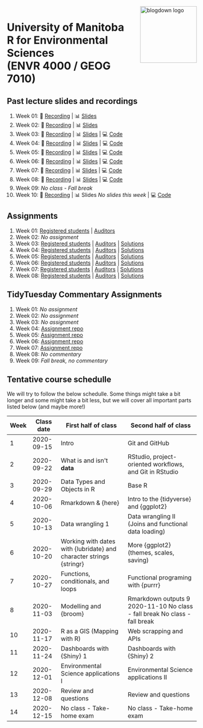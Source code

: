 <img src="img/R_for_EnvSci.png" alt="blogdown logo" align="right" height="150pm"/> 


# University of Manitoba </br> R for Environmental Sciences </br> (ENVR 4000 / GEOG 7010)

## Past lecture slides and recordings

1. Week 01: :movie_camera: [Recording](https://youtu.be/PFJ4mvQWe-E) | :bar_chart: [Slides](https://www.dropbox.com/s/inifl5qahckiky7/Wk1_UM_R_for_EnvSci.pptx?dl=0)
2. Week 02: :movie_camera: [Recording](https://youtu.be/-7VS6ZEIu3c) | :bar_chart: [Slides](https://www.dropbox.com/s/n8r1f23pbjpmc0u/Wk2_UM_R_for_EnvSci.pptx?dl=0)
3. Week 03: :movie_camera: [Recording](https://youtu.be/wJaL2nKA0yA) | :bar_chart: [Slides](https://www.dropbox.com/s/hqzw2m3yxjgf4wi/Wk3_UM_R_for_EnvSci.pptx?dl=0) | :computer: [Code](https://github.com/UM-R-for-EnvSci-Registered-Student/peperg-Wk03-Class_materials)
4. Week 04: :movie_camera: [Recording](https://youtu.be/tnETT3iI0Xw) | :bar_chart: [Slides](https://www.dropbox.com/s/4d8db3rfl227q04/Wk4_UM_R_for_EnvSci.pptx?dl=0) | :computer: [Code](https://github.com/UM-R-for-EnvSci-Registered-Student/Wk04-Class_materials)
5. Week 05: :movie_camera: [Recording](https://youtu.be/HG1PwmrbKF4) | :bar_chart: [Slides](https://www.dropbox.com/s/2cymunvhtgwxvfk/Wk5_UM_R_for_EnvSci.pptx?dl=0) | :computer: [Code](https://github.com/UM-R-for-EnvSci-Registered-Student/Wk05-Class_materials)
6. Week 06: :movie_camera: [Recording](https://youtu.be/PqJ5QtwJ_iw) | :bar_chart: [Slides](https://www.dropbox.com/s/gbesvuxg7obj9nc/Wk6_UM_R_for_EnvSci.pptx?dl=0) | :computer: [Code](https://github.com/UM-R-for-EnvSci-Registered-Student/Wk06-Class_materials)
7. Week 07: :movie_camera: [Recording](https://youtu.be/TxgPXUGT-pk) | :bar_chart: [Slides](https://www.dropbox.com/s/qunqfvo1qnb0rj9/Wk7_UM_R_for_EnvSci.pptx?dl=0) | :computer: [Code](https://github.com/UM-R-for-EnvSci-Registered-Student/Wk07-Class_materials)
8. Week 08: :movie_camera: [Recording](https://youtu.be/uRuNGAcWaAk) | :bar_chart: [Slides](https://www.dropbox.com/s/1kinli39iii6n63/Wk8_UM_R_for_EnvSci.pptx?dl=0) | :computer: [Code](https://github.com/UM-R-for-EnvSci-Registered-Student/Wk08-Class_materials)
9. Week 09: *No class - Fall break*
10. Week 10: :movie_camera: [Recording](https://youtu.be/stDLLVGcESY) | :bar_chart: Slides *No slides this week* | :computer: [Code](https://github.com/UM-R-for-EnvSci-Registered-Student/Wk10-Class_materials)

## Assignments

1. Week 01: [Registered students](https://classroom.github.com/a/6N3AW2ao) |  [Auditors](https://classroom.github.com/a/QwtT0owc) 
2. Week 02: *No assignment*
3. Week 03: [Registered students](https://classroom.github.com/a/JaaVOKHl) |  [Auditors](https://classroom.github.com/a/CAEhgvA8) | [Solutions](https://github.com/UM-R-for-EnvSci-Registered-Student/wk03-hw-solutions)
4. Week 04: [Registered students](https://classroom.github.com/a/JrUsg0Kk) |  [Auditors](https://classroom.github.com/a/Tt_cesik) | [Solutions](https://github.com/UM-R-for-EnvSci-Registered-Student/wk04-hw-solutions)
5. Week 05: [Registered students](https://classroom.github.com/a/jgBfin9-) |  [Auditors](https://classroom.github.com/a/0Dff1y7L) | [Solutions](https://github.com/UM-R-for-EnvSci-Registered-Student/wk05-hw-solutions)
6. Week 06: [Registered students](https://classroom.github.com/a/dvvmrNS4) |  [Auditors](https://classroom.github.com/a/nkvS0_Yv) | [Solutions](https://github.com/UM-R-for-EnvSci-Registered-Student/wk06-hw-solutions)
7. Week 07: [Registered students](https://classroom.github.com/a/PCNGm5u_) | [Auditors](https://classroom.github.com/a/KQp1kfDO)  | [Solutions](https://github.com/UM-R-for-EnvSci-Registered-Student/wk07-hw-solutions)
8. Week 08: [Registered students](https://classroom.github.com/a/EKtZ6WKc) | [Auditors](https://classroom.github.com/a/0O0iMJ-G) | [Solutions](https://github.com/UM-R-for-EnvSci-Registered-Student/wk08-hw-solutions)

## TidyTuesday Commentary Assignments

1. Week 01: *No assignment*
2. Week 02: *No assignment*
3. Week 03: *No assignment*
4. Week 04: [Assignment repo](https://github.com/UM-R-for-EnvSci-Registered-Student/wk04-Tidytuesday-commentary)
5. Week 05: [Assignment repo](https://github.com/UM-R-for-EnvSci-Registered-Student/wk05-Tidytuesday-commentary)
6. Week 06: [Assignment repo](https://github.com/UM-R-for-EnvSci-Registered-Student/wk06-Tidytuesday_commentary)
7. Week 07: [Assignment repo](https://github.com/UM-R-for-EnvSci-Registered-Student/wk07-Tidytuesday_commentary)
8. Week 08: *No commentary*
9. Week 09: *Fall break, no commentary*

## Tentative course schedulle

We will try to follow the below schedulle. Some things might take a bit longer and some might take a bit less, but we will cover all important parts listed below (and maybe more!)

Week | Class date | First half of class | Second half of class |
---- | ---------- | ------------------- | -------------------- |
1 | 2020-09-15 | Intro | Git and GitHub |
2 | 2020-09-22 | What is and isn't **data** | RStudio, project-oriented workflows, and Git in RStudio |
3 | 2020-09-29 | Data Types and Objects in R | Base R |
4 | 2020-10-06 | Rmarkdown & {here} | Intro to the {tidyverse} and {ggplot2} |
5 | 2020-10-13 | Data wrangling 1 | Data wrangling II (Joins and functional data loading) |
6 | 2020-10-20 | Working with dates with {lubridate} and character strings {stringr} | More {ggplot2} (themes, scales, saving) |
7 | 2020-10-27 | Functions, conditionals, and loops | Functional programing with {purrr} |
8 | 2020-11-03 | Modelling and {broom} | Rmarkdown outputs 9 2020-11-10 No class - fall break No class - fall break |
10 | 2020-11-17 | R as a GIS (Mapping with R) | Web scrapping and APIs |
11 | 2020-11-24 | Dashboards with {Shiny} 1 | Dashboards with {Shiny} 2 |
12 | 2020-12-01 | Environmental Science applications I | Environmental Science applications II |
13 | 2020-12-08 | Review and questions | Review and questions |
14 |2020-12-15 | No class - Take-home exam | No class - Take-home exam |

